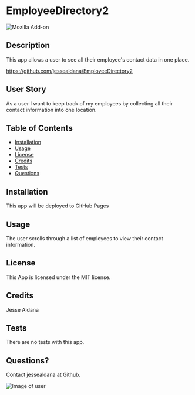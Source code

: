 # EmployeeDirectory2


  ![Mozilla Add-on](https://img.shields.io/amo/v/blue?color=blue&label=Employee%20Directory&logoColor=white)
  
 ## Description

  This app allows a user to see all their employee's contact data in one place.

  https://github.com/jessealdana/EmployeeDirectory2

 ## User Story

  As a user I want to keep track of my employees by collecting all their contact information into one location.

 
 ## Table of Contents
  * [Installation](#Installation)
  * [Usage](#Usage)
  * [License](#license)
  * [Credits](#credits)
  * [Tests](#tests)
  * [Questions](#questions)

 ## Installation

This app will be deployed to GitHub Pages

 ## Usage

The user scrolls through a list of employees to view their contact information.

 ## License
 
 This App is licensed under the MIT license.

 ## Credits
 
 Jesse Aldana

 ## Tests
 
 There are no tests with this app.

 ## Questions?
 
 Contact jessealdana at Github.
 
 ![Image of user](https://avatars0.githubusercontent.com/u/61436744?v=4)